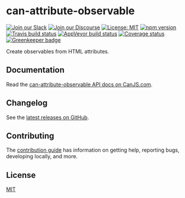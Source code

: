 # can-attribute-observable

[![Join our Slack](https://img.shields.io/badge/slack-join%20chat-611f69.svg)](https://www.bitovi.com/community/slack?utm_source=badge&utm_medium=badge&utm_campaign=pr-badge&utm_content=badge)
[![Join our Discourse](https://img.shields.io/discourse/https/forums.bitovi.com/posts.svg)](https://forums.bitovi.com/?utm_source=badge&utm_medium=badge&utm_campaign=pr-badge&utm_content=badge)
[![License: MIT](https://img.shields.io/badge/license-MIT-blue.svg)](https://github.com/canjs/can-attribute-observable/blob/master/LICENSE)
[![npm version](https://badge.fury.io/js/can-attribute-observable.svg)](https://www.npmjs.com/package/can-attribute-observable)
[![Travis build status](https://travis-ci.org/canjs/can-attribute-observable.svg?branch=master)](https://travis-ci.org/canjs/can-attribute-observable)
[![AppVeyor build status](https://ci.appveyor.com/api/projects/status/github/canjs/can-attribute-observable?branch=master&svg=true)](https://ci.appveyor.com/project/matthewp/can-attribute-observable)
[![Coverage status](https://coveralls.io/repos/github/canjs/can-attribute-observable/badge.svg?branch=master)](https://coveralls.io/github/canjs/can-attribute-observable?branch=master)
[![Greenkeeper badge](https://badges.greenkeeper.io/canjs/can-attribute-observable.svg)](https://greenkeeper.io/)

Create observables from HTML attributes.

## Documentation

Read the [can-attribute-observable API docs on CanJS.com](https://canjs.com/doc/can-attribute-observable.html).

## Changelog

See the [latest releases on GitHub](https://github.com/canjs/can-attribute-observable/releases).

## Contributing

The [contribution guide](https://github.com/canjs/can-attribute-observable/blob/master/CONTRIBUTING.md) has information on getting help, reporting bugs, developing locally, and more.

## License

[MIT](https://github.com/canjs/can-attribute-observable/blob/master/LICENSE)
